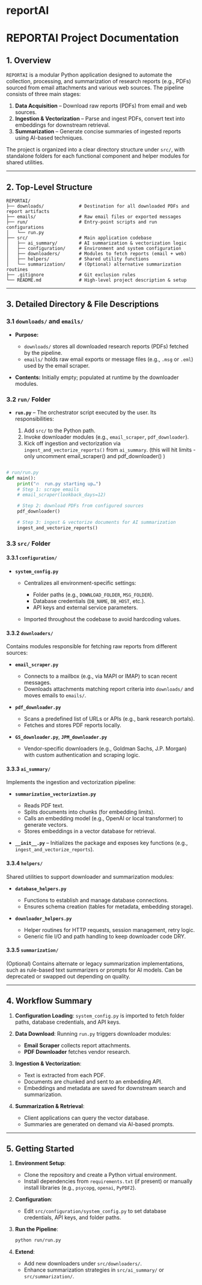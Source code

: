 # reportAI

# REPORTAI Project Documentation

## 1. Overview

`REPORTAI` is a modular Python application designed to automate the collection, processing, and summarization of research reports (e.g., PDFs) sourced from email attachments and various web sources. The pipeline consists of three main stages:

1. **Data Acquisition**  – Download raw reports (PDFs) from email and web sources.
2. **Ingestion & Vectorization** – Parse and ingest PDFs, convert text into embeddings for downstream retrieval.
3. **Summarization** – Generate concise summaries of ingested reports using AI-based techniques.

The project is organized into a clear directory structure under `src/`, with standalone folders for each functional component and helper modules for shared utilities.

---

## 2. Top-Level Structure

```
REPORTAI/
├── downloads/             # Destination for all downloaded PDFs and report artifacts
├── emails/                # Raw email files or exported messages
├── run/                   # Entry-point scripts and run configurations
│   └── run.py
├── src/                   # Main application codebase
│   ├── ai_summary/        # AI summarization & vectorization logic
│   ├── configuration/     # Environment and system configuration
│   ├── downloaders/       # Modules to fetch reports (email + web)
│   ├── helpers/           # Shared utility functions
│   └── summarization/     # (Optional) alternative summarization routines
├── .gitignore             # Git exclusion rules
└── README.md              # High-level project description & setup
```

---

## 3. Detailed Directory & File Descriptions

### 3.1 `downloads/` and `emails/`

* **Purpose:**

  * `downloads/` stores all downloaded research reports (PDFs) fetched by the pipeline.
  * `emails/` holds raw email exports or message files (e.g., `.msg` or `.eml`) used by the email scraper.
* **Contents:** Initially empty; populated at runtime by the downloader modules.

### 3.2 `run/` Folder

* **`run.py`** – The orchestrator script executed by the user. Its responsibilities:

  1. Add `src/` to the Python path.
  2. Invoke downloader modules (e.g., `email_scraper`, `pdf_downloader`).
  3. Kick off ingestion and vectorization via `ingest_and_vectorize_reports()` from `ai_summary`. (this will hit limits - only uncomment email_scraper() and pdf_downloader() )

```python

# run/run.py
def main():
    print("🔥  run.py starting up…")
    # Step 1: scrape emails
    # email_scraper(lookback_days=12)

    # Step 2: download PDFs from configured sources
    pdf_downloader()

    # Step 3: ingest & vectorize documents for AI summarization
    ingest_and_vectorize_reports()
```

### 3.3 `src/` Folder

#### 3.3.1 `configuration/`

* **`system_config.py`**

  * Centralizes all environment-specific settings:

    * Folder paths (e.g., `DOWNLOAD_FOLDER`, `MSG_FOLDER`).
    * Database credentials (`DB_NAME`, `DB_HOST`, etc.).
    * API keys and external service parameters.
  * Imported throughout the codebase to avoid hardcoding values.

#### 3.3.2 `downloaders/`

Contains modules responsible for fetching raw reports from different sources:

* **`email_scraper.py`**

  * Connects to a mailbox (e.g., via MAPI or IMAP) to scan recent messages.
  * Downloads attachments matching report criteria into `downloads/` and moves emails to `emails/`.

* **`pdf_downloader.py`**

  * Scans a predefined list of URLs or APIs (e.g., bank research portals).
  * Fetches and stores PDF reports locally.

* **`GS_downloader.py`**, **`JPM_downloader.py`**

  * Vendor-specific downloaders (e.g., Goldman Sachs, J.P. Morgan) with custom authentication and scraping logic.

#### 3.3.3 `ai_summary/`

Implements the ingestion and vectorization pipeline:

* **`summarization_vectorization.py`**

  * Reads PDF text.
  * Splits documents into chunks (for embedding limits).
  * Calls an embedding model (e.g., OpenAI or local transformer) to generate vectors.
  * Stores embeddings in a vector database for retrieval.

* **`__init__.py`** – Initializes the package and exposes key functions (e.g., `ingest_and_vectorize_reports`).

#### 3.3.4 `helpers/`

Shared utilities to support downloader and summarization modules:

* **`database_helpers.py`**

  * Functions to establish and manage database connections.
  * Ensures schema creation (tables for metadata, embedding storage).

* **`downloader_helpers.py`**

  * Helper routines for HTTP requests, session management, retry logic.
  * Generic file I/O and path handling to keep downloader code DRY.

#### 3.3.5 `summarization/`

(Optional) Contains alternate or legacy summarization implementations, such as rule-based text summarizers or prompts for AI models. Can be deprecated or swapped out depending on quality.

---

## 4. Workflow Summary

1. **Configuration Loading**: `system_config.py` is imported to fetch folder paths, database credentials, and API keys.
2. **Data Download**: Running `run.py` triggers downloader modules:

   * **Email Scraper** collects report attachments.
   * **PDF Downloader** fetches vendor research.
3. **Ingestion & Vectorization**:

   * Text is extracted from each PDF.
   * Documents are chunked and sent to an embedding API.
   * Embeddings and metadata are saved for downstream search and summarization.
4. **Summarization & Retrieval**:

   * Client applications can query the vector database.
   * Summaries are generated on demand via AI-based prompts.

---

## 5. Getting Started

1. **Environment Setup**:

   * Clone the repository and create a Python virtual environment.
   * Install dependencies from `requirements.txt` (if present) or manually install libraries (e.g., `psycopg`, `openai`, `PyPDF2`).
2. **Configuration**:

   * Edit `src/configuration/system_config.py` to set database credentials, API keys, and folder paths.

3. **Run the Pipeline**:

   ```bash
   python run/run.py
   ```
4. **Extend**:

   * Add new downloaders under `src/downloaders/`.
   * Enhance summarization strategies in `src/ai_summary/` or `src/summarization/`.





